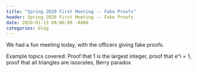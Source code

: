 ```yaml
---
title: "Spring 2020 First Meeting -- Fake Proofs"
header: Spring 2020 First Meeting -- Fake Proofs
date: 2020-01-13 00:00:00 -0400
categories: blog
---
```


We had a fun meeting today, with the officers giving fake proofs.

Example topics covered: Proof that
1 is the largest integer, proof that e^i = 1,
proof that all triangles are isosceles, Berry paradox

